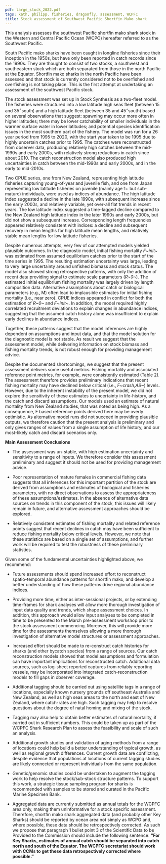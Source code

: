 ```yaml
---
pdf: large_stock_2022.pdf
tags: kath, philipp, fisheries, dragonfly, assessment, WCPFC
title: Stock assessment of Southwest Pacific Shortfin Mako shark
---
```

This analysis assesses the southwest Pacific shortfin mako shark stock in the Western and Central Pacific Ocean (WCPO) hereafter referred to as the Southwest Pacific.

South Pacific mako sharks have been caught in longline fisheries since their inception in the 1950s, but have only been reported in catch records since the 1990s. They are thought to consist of two stocks, a southwest and southeastern stock which are both separated from those in the north Pacific at the Equator. Shortfin mako sharks in the north Pacific have been assessed and that stock is currently considered not to be overfished and overfishing is not taking place. This is the first attempt at undertaking an assessment of the southwest Pacific stock.

The stock assessment was set up in Stock Synthesis as a two-fleet model. The fisheries were structured into a low latitude high seas fleet (between 15 and 35$^\circ$south) and a high latitude fleet (between 35 and 45$^\circ$south) based on several observations that suggest: spawning may occur more often in higher latitudes; there may be lower catchability of smaller individuals in the warmer surface water in lower latitudes; and potential species identification issues in the most southern part of the fishery. The model was run for a 26 year period from 1995 to 2020, with the start year taken to be 1995 due to highly uncertain catches prior to 1995. The catches were reconstructed from observer data, producing relatively high catches between the mid-1990s and early 2000s, with relatively strong reductions in catch since about 2010. The catch reconstruction model also produced high uncertainties in catch between the mid-1990s and early 2000s, and in the early to mid-2010s.

Two CPUE series, one from New Zealand, representing high latitude fisheries capturing young-of-year and juvenile fish, and one from Japan representing low latitude fisheries on juvenile (mainly age 1\+ but sub-mature) individuals, were used as indices of abundance. The high latitude index suggested a decline in the late 1990s, with subsequent increase since the early 2000s, and relatively variable, yet over-all flat trends in recent years. The low latitude index suggested a time-lagged decline compared to the New Zealand high latitude index in the later 1990s and early 2000s, but did not show a subsequent increase. Corresponding length frequencies appeared relatively consistent with indices: a decline and subsequent recovery in mean lengths for high latitude mean lengths, and relatively stable mean lengths for low latitude fisheries.

Despite numerous attempts, very few of our attempted models yielded plausible outcomes. In the diagnostic model, initial fishing mortality *F~init~* was estimated from assumed equilibrium catches prior to the start of the time series in 1995. The resulting estimation uncertainty was large, leading to very large uncertainty around unfished biomass and stock status. The model also showed strong retrospective patterns, with only the addition of recent data providing signal to estimate scale parameters (*R~0~*). The estimated initial equilibrium fishing mortality was largely driven by length composition data. Alternative assumptions about catch or biological parameters (e.g., M) often lead to implausible estimates for initial fishing mortality (i.e., near zero). CPUE indices appeared in conflict for both the estimation of *R~0~* and *F~init~*. In addition, the model required highly correlated recruitment deviations to explain changes in abundance indices, suggesting that the assumed catch history alone was insufficient to explain early declines in abundance indices.

Together, these patterns suggest that the model inferences are highly dependent on assumptions and input data, and that the model solution for the diagnostic model is not stable. As result we suggest that the assessment model, while delivering information on stock biomass and fishing mortality trends, is not robust enough for providing management advice.

Despite the documented shortcomings, we suggest that the present assessment delivers some useful metrics. Fishing mortality and associated reference point metrics, for example, were consistently estimated (Table 2). The assessment therefore provides preliminary indications that recent fishing mortality may have declined below critical (i.e., *F~crash,AS~*) levels. However, due to the inherent instability of the present model, we did not explore the sensitivity of these estimates to uncertainty in life-history, and the catch and discard assumptions. Our models used an estimate of natural mortality from New Zealand studies, that was noted as being high. As a consequence, F based reference points derived here may be overly optimistic. As alternative model runs did not succeed in providing plausible outputs, we therefore caution that the present analysis is preliminary and only gives ranges of values from a single assumption of life history, and our most-likely catch and discard scenarios only.

**Main Assessment Conclusions**

- The assessment was un-stable, with high estimation uncertainty and sensitivity to a range of inputs. We therefore consider this assessment preliminary and suggest it should not be used for providing management advice.

- Poor representation of mature females in commercial fishing data suggests that all inferences for this important partition of the stock are derived from assumptions and estimates of biological and fisheries parameters, with no direct observations to assess the appropriateness of these assumptions/estimates. In the absence of alternative data sources on trends in this component of the stock, this issues will likely remain in future, and alternative assessment approaches should be explored.

- Relatively consistent estimates of fishing mortality and related reference points suggest that recent declines in catch may have been sufficient to reduce fishing mortality below critical levels. However, we note that these statistics are based on a single set of assumptions, and further work will be required to test the robustness of these preliminary statistics.

Given some of the fundamental uncertainties highlighted above, we recommend:

- Future assessments should spend increased effort to reconstruct spatio-temporal abundance patterns for shortfin mako, and develop a better understanding of how these patterns drive regional abundance indices.

- Providing more time, either as inter-sessional projects, or by extending time-frames for shark analyses will allow more thorough investigation of input data quality and trends, which shape assessment choices. In addition, this approach would allow input analyses to be completed in time to be presented to the March pre-assessment workshop prior to the stock assessment commencing. Moreover, this will provide more time for the assessments themselves allowing a more thorough investigation of alternative model structures or assessment approaches.

- Increased effort should be made to re-construct catch histories for sharks (and other bycatch species) from a range of sources. Our catch reconstruction models showed that model assumptions and formulation can have important implications for reconstructed catch. Additional data sources, such as log-sheet reported captures from reliably reporting vessels, may be incorporated into integrated catch-reconstruction models to fill gaps in observer coverage.

- Additional tagging should be carried out using satellite tags in a range of locations, especially known nursery grounds off southeast Australia and New Zealand, as well as high seas areas to the north and east of New Zealand, where catch-rates are high. Such tagging may help to resolve questions about the degree of natal homing and mixing of the stock.

- Tagging may also help to obtain better estimates of natural mortality, if carried out in sufficient numbers. This could be taken up as part of the WCPFC Shark Research Plan to assess the feasibility and scale of such an analysis.

- Additional growth studies and validation of aging methods from a range of locations could help build a better understanding of typical growth, as well as regional growth differences. Current growth data are conflicting, despite evidence that populations at locations of current tagging studies are likely connected or represent individuals from the same population.

- Genetic/genomic studies could be undertaken to augment the tagging work to help resolve the stock/sub-stock structure patterns. To support this work, a strategic tissue sampling program for sharks is recommended with samples to be stored and curated in the Pacific Marine Specimen Bank.

- Aggregated data are currently submitted as annual totals for the WCPFC area only, making them uninformative for a stock specific assessment. Therefore, shortfin mako shark aggregated data (and probably other Key Sharks) should be reported by ocean area not simply as WCPO and, where possible, these data should be retrospectively corrected. As such we propose that paragraph 1 bullet point 3 of the Scientific Data to be Provided to the Commission should include the following sentence: **”For Key Sharks, estimates of annual catch should be separated into catch north and south of the Equator. The WCPFC secretariat should work with CCMs to get these data retrospectively corrected where possible.”**
